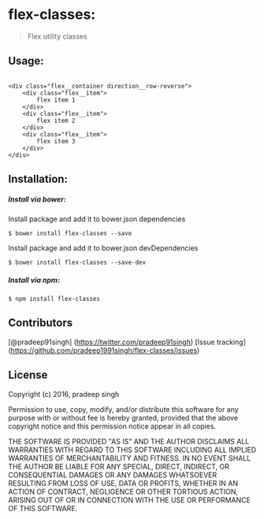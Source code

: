 # flex-classes:
> Flex utility classes

## Usage:
```

<div class="flex__container direction__row-reverse">
	<div class="flex__item">
		flex item 1
	</div>
	<div class="flex__item">
		flex item 2
	</div>
	<div class="flex__item">
		flex item 3
	</div>
</div>

```

## Installation:

##### Install via bower:
Install package and add it to bower.json dependencies

```
$ bower install flex-classes --save
```

Install package and add it to bower.json devDependencies

```
$ bower install flex-classes --save-dev
```

##### Install via npm:

```
$ npm install flex-classes
```

## Contributors
[@pradeep91singh] (https://twitter.com/pradeep91singh)
[Issue tracking] (https://github.com/pradeep1991singh/flex-classes/issues)

## License
Copyright (c) 2016, pradeep singh

Permission to use, copy, modify, and/or distribute this software for any
purpose with or without fee is hereby granted, provided that the above
copyright notice and this permission notice appear in all copies.

THE SOFTWARE IS PROVIDED "AS IS" AND THE AUTHOR DISCLAIMS ALL WARRANTIES
WITH REGARD TO THIS SOFTWARE INCLUDING ALL IMPLIED WARRANTIES OF
MERCHANTABILITY AND FITNESS. IN NO EVENT SHALL THE AUTHOR BE LIABLE FOR
ANY SPECIAL, DIRECT, INDIRECT, OR CONSEQUENTIAL DAMAGES OR ANY DAMAGES
WHATSOEVER RESULTING FROM LOSS OF USE, DATA OR PROFITS, WHETHER IN AN
ACTION OF CONTRACT, NEGLIGENCE OR OTHER TORTIOUS ACTION, ARISING OUT OF
OR IN CONNECTION WITH THE USE OR PERFORMANCE OF THIS SOFTWARE.